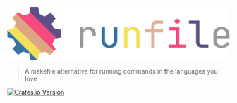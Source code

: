 ![Logo](assets/logo.svg)

> A makefile alternative for running commands in the languages you love

<a href="https://crates.io/crates/runfile">
<img alt="Crates.io Version" src="https://img.shields.io/crates/v/runfile?style=flat" />
</a>

